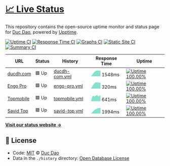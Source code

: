 # [📈 Live Status](https://dhduc.github.io/uptime) <!--live status-->

This repository contains the open-source uptime monitor and status page for [Duc Dao](https://ducdh.com), powered by [Upptime](https://github.com/upptime/upptime).

[![Uptime CI](https://github.com/koj-co/upptime/workflows/Uptime%20CI/badge.svg)](https://github.com/koj-co/upptime/actions?query=workflow%3A%22Uptime+CI%22)
[![Response Time CI](https://github.com/koj-co/upptime/workflows/Response%20Time%20CI/badge.svg)](https://github.com/koj-co/upptime/actions?query=workflow%3A%22Response+Time+CI%22)
[![Graphs CI](https://github.com/koj-co/upptime/workflows/Graphs%20CI/badge.svg)](https://github.com/koj-co/upptime/actions?query=workflow%3A%22Graphs+CI%22)
[![Static Site CI](https://github.com/koj-co/upptime/workflows/Static%20Site%20CI/badge.svg)](https://github.com/koj-co/upptime/actions?query=workflow%3A%22Static+Site+CI%22)
[![Summary CI](https://github.com/koj-co/upptime/workflows/Summary%20CI/badge.svg)](https://github.com/koj-co/upptime/actions?query=workflow%3A%22Summary+CI%22)

<!--start: status pages-->
<!-- This summary is generated by Upptime (https://github.com/upptime/upptime) -->
<!-- Do not edit this manually, your changes will be overwritten -->

| URL                                 | Status | History                                                                               | Response Time                                                                   | Uptime                                                                                                                                                                                                       |
| ----------------------------------- | ------ | ------------------------------------------------------------------------------------- | ------------------------------------------------------------------------------- | ------------------------------------------------------------------------------------------------------------------------------------------------------------------------------------------------------------ |
| [ducdh.com](https://ducdh.com)      | 🟩 Up  | [ducdh-com.yml](https://github.com/dhduc/uptime/commits/master/history/ducdh-com.yml) | <img alt="Response time graph" src="./graphs/ducdh-com.png" height="20"> 1548ms | [![Uptime 100.00%](https://img.shields.io/endpoint?url=https%3A%2F%2Fraw.githubusercontent.com%2Fdhduc%2Fuptime%2Fmaster%2Fapi%2Fducdh-com%2Fuptime.json)](https://dhduc.github.io/uptime/history/ducdh-com) |
| [Engo Pro](http://engo.pro)         | 🟩 Up  | [engo-pro.yml](https://github.com/dhduc/uptime/commits/master/history/engo-pro.yml)   | <img alt="Response time graph" src="./graphs/engo-pro.png" height="20"> 320ms   | [![Uptime 100.00%](https://img.shields.io/endpoint?url=https%3A%2F%2Fraw.githubusercontent.com%2Fdhduc%2Fuptime%2Fmaster%2Fapi%2Fengo-pro%2Fuptime.json)](https://dhduc.github.io/uptime/history/engo-pro)   |
| [Topmobile](https://topmobile.site) | 🟩 Up  | [topmobile.yml](https://github.com/dhduc/uptime/commits/master/history/topmobile.yml) | <img alt="Response time graph" src="./graphs/topmobile.png" height="20"> 641ms  | [![Uptime 100.00%](https://img.shields.io/endpoint?url=https%3A%2F%2Fraw.githubusercontent.com%2Fdhduc%2Fuptime%2Fmaster%2Fapi%2Ftopmobile%2Fuptime.json)](https://dhduc.github.io/uptime/history/topmobile) |
| [Savid Top](https://savid.top)      | 🟩 Up  | [savid-top.yml](https://github.com/dhduc/uptime/commits/master/history/savid-top.yml) | <img alt="Response time graph" src="./graphs/savid-top.png" height="20"> 1994ms | [![Uptime 100.00%](https://img.shields.io/endpoint?url=https%3A%2F%2Fraw.githubusercontent.com%2Fdhduc%2Fuptime%2Fmaster%2Fapi%2Fsavid-top%2Fuptime.json)](https://dhduc.github.io/uptime/history/savid-top) |

<!--end: status pages-->

[**Visit our status website →**](https://dhduc.github.io/uptime)

## 📄 License

- Code: [MIT](./LICENSE) © [Duc Dao](https://ducdh.com)
- Data in the `./history` directory: [Open Database License](https://opendatacommons.org/licenses/odbl/1-0/)
